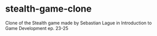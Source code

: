 # stealth-game-clone
Clone of the Stealth game made by Sebastian Lague in Introduction to Game Development ep. 23-25
